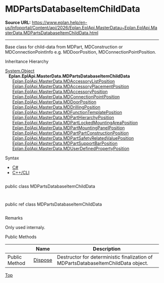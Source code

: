 # MDPartsDatabaseItemChildData

**Source URL:** https://www.eplan.help/en-us/Infoportal/Content/api/2026/Eplan.EplApi.MasterDatau~Eplan.EplApi.MasterData.MDPartsDatabaseItemChildData.html

---

Base class for child-data from MDPart, MDConstruction or MDConnectionPointInfo e.g. MDDoorPosition, MDConnectionPointPosition.

Inheritance Hierarchy

[System.Object](#)  
   **Eplan.EplApi.MasterData.MDPartsDatabaseItemChildData**  
      [Eplan.EplApi.MasterData.MDAccessoryListPosition](Eplan.EplApi.MasterDatau~Eplan.EplApi.MasterData.MDAccessoryListPosition.html)  
      [Eplan.EplApi.MasterData.MDAccessoryPlacementPosition](Eplan.EplApi.MasterDatau~Eplan.EplApi.MasterData.MDAccessoryPlacementPosition.html)  
      [Eplan.EplApi.MasterData.MDAccessoryPosition](Eplan.EplApi.MasterDatau~Eplan.EplApi.MasterData.MDAccessoryPosition.html)  
      [Eplan.EplApi.MasterData.MDConnectionPointPosition](Eplan.EplApi.MasterDatau~Eplan.EplApi.MasterData.MDConnectionPointPosition.html)  
      [Eplan.EplApi.MasterData.MDDoorPosition](Eplan.EplApi.MasterDatau~Eplan.EplApi.MasterData.MDDoorPosition.html)  
      [Eplan.EplApi.MasterData.MDDrillingPosition](Eplan.EplApi.MasterDatau~Eplan.EplApi.MasterData.MDDrillingPosition.html)  
      [Eplan.EplApi.MasterData.MDFunctionTemplatePosition](Eplan.EplApi.MasterDatau~Eplan.EplApi.MasterData.MDFunctionTemplatePosition.html)  
      [Eplan.EplApi.MasterData.MDPartHierarchyPosition](Eplan.EplApi.MasterDatau~Eplan.EplApi.MasterData.MDPartHierarchyPosition.html)  
      [Eplan.EplApi.MasterData.MDPartLockedMountingAreaPosition](Eplan.EplApi.MasterDatau~Eplan.EplApi.MasterData.MDPartLockedMountingAreaPosition.html)  
      [Eplan.EplApi.MasterData.MDPartMountingPanelPosition](Eplan.EplApi.MasterDatau~Eplan.EplApi.MasterData.MDPartMountingPanelPosition.html)  
      [Eplan.EplApi.MasterData.MDPartPartConstructionPosition](Eplan.EplApi.MasterDatau~Eplan.EplApi.MasterData.MDPartPartConstructionPosition.html)  
      [Eplan.EplApi.MasterData.MDPartSafetyRelatedValuePosition](Eplan.EplApi.MasterDatau~Eplan.EplApi.MasterData.MDPartSafetyRelatedValuePosition.html)  
      [Eplan.EplApi.MasterData.MDPartSupportBarPosition](Eplan.EplApi.MasterDatau~Eplan.EplApi.MasterData.MDPartSupportBarPosition.html)  
      [Eplan.EplApi.MasterData.MDUserDefinedPropertyPosition](Eplan.EplApi.MasterDatau~Eplan.EplApi.MasterData.MDUserDefinedPropertyPosition.html)

Syntax

- [C#](#i-syntax-CS)
- [C++/CLI](#i-syntax-CPP2005)

```
```
public class MDPartsDatabaseItemChildData
```
```

```
```
public ref class MDPartsDatabaseItemChildData
```
```

Remarks

Only used internaly.






Public Methods

|  | Name | Description |
| --- | --- | --- |
| Public Method | [Dispose](Eplan.EplApi.MasterDatau~Eplan.EplApi.MasterData.MDPartsDatabaseItemChildData~Dispose().html) | Destructor for deterministic finalization of MDPartsDatabaseItemChildData object. |

[Top](#top)
